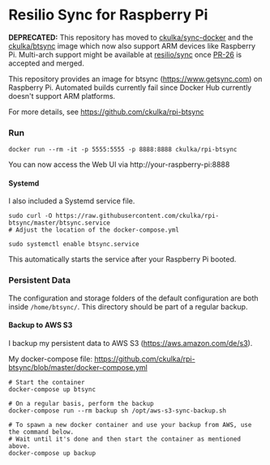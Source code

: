 # Resilio Sync for Raspberry Pi

**DEPRECATED:** This repository has moved to [ckulka/sync-docker](https://github.com/ckulka/sync-docker) and the [ckulka/btsync](https://hub.docker.com/r/ckulka/btsync/) image which now also support ARM devices like Raspberry Pi. Multi-arch support might be available at [resilio/sync](https://hub.docker.com/r/resilio/sync/) once [PR-26](https://github.com/bt-sync/sync-docker/pull/26) is accepted and merged.

This repository provides an image for btsync (https://www.getsync.com) on Raspberry Pi.
Automated builds currently fail since Docker Hub currently doesn't support ARM platforms.

For more details, see https://github.com/ckulka/rpi-btsync


### Run
```
docker run --rm -it -p 5555:5555 -p 8888:8888 ckulka/rpi-btsync
```
You can now access the Web UI via http://your-raspberry-pi:8888

#### Systemd
I also included a Systemd service file.
```
sudo curl -O https://raw.githubusercontent.com/ckulka/rpi-btsync/master/btsync.service
# Adjust the location of the docker-compose.yml

sudo systemctl enable btsync.service
```
This automatically starts the service after your Raspberry Pi booted.

### Persistent Data
The configuration and storage folders of the default configuration are both inside ```/home/btsync/```. This directory should be part of a regular backup.

#### Backup to AWS S3
I backup my persistent data to AWS S3 (https://aws.amazon.com/de/s3).

My docker-compose file: https://github.com/ckulka/rpi-btsync/blob/master/docker-compose.yml
```
# Start the container
docker-compose up btsync

# On a regular basis, perform the backup
docker-compose run --rm backup sh /opt/aws-s3-sync-backup.sh

# To spawn a new docker container and use your backup from AWS, use the command below.
# Wait until it's done and then start the container as mentioned above.
docker-compose up backup
```
